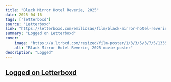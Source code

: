 ```yaml
---
title: "Black Mirror Hotel Reverie, 2025"
date: 2025-04-16
tags: ['letterboxd']
source: 'Letterboxd'
link: "https://letterboxd.com/emiliosao/film/black-mirror-hotel-reverie/"
summary: "Logged on Letterboxd"
cover:
    image: "https://a.ltrbxd.com/resized/film-poster/1/3/3/5/3/7/5/1335375-black-mirror-hotel-reverie-0-600-0-900-crop.jpg?v=fbc80d999f"
    alt: "Black Mirror Hotel Reverie, 2025 movie poster"
description: "Logged"
---
```

## [Logged on Letterboxd](https://letterboxd.com/emiliosao/film/black-mirror-hotel-reverie/)

